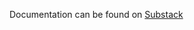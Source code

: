 Documentation can be found on [Substack](https://sayingless.substack.com/p/sex-toy-or-normal-toy-build-image?sd=pf)